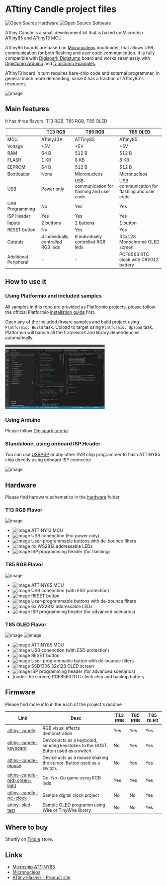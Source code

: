 # ATtiny Candle project files

![Open Source Hardware](/images/open-source-hardware-logo.png)
![Open Source Software](/images/open-source-software-logo.png)

ATtiny Candle is a small development kit that is based on Microchip [ATtiny85](https://www.microchip.com/en-us/product/ATTINY85) and [ATtiny13](https://www.microchip.com/en-us/product/ATtiny13) MCU. 

ATtiny85 boards are based on [Micronucleos](https://github.com/micronucleus/micronucleus) bootloader, that allows USB communication for both flashing and user code communication. It is fully compatible with [Digispark Digistump](http://digistump.com/products/1) board and works seamlessly with [Digistump Arduino](https://github.com/digistump/DigistumpArduino) and [Digistump Examples](https://github.com/digistump/DigisparkExamplePrograms).

ATtiny13 board in turn requires bare-chip code and external programmer, in general much more demanding, since it has a fraction of ATtiny85's resources.

![image](https://user-images.githubusercontent.com/5459747/151707251-51a888a1-b9d6-4f83-a34f-62eab09ccd76.png)

## Main features

It has three flavors: T13 RGB, T85 RGB, T85 OLED

|   | T13 RGB  | T85 RGB  | T85 OLED  |
|---|---|---|---|
| MCU  | ATtiny13A  | ATTiny85 | ATtiny85  | 
| Voltage | +5V | +5V | +5V |
| RAM  | 64 B | 512 B  | 512 B  |
| FLASH  | 1 KB  | 8 KB  | 8 KB  |
| EEPROM  | 64 B  | 512 B  | 512 B |
| Bootloader  | None  | Micronucleos  | Micronucleos  | 
| USB  | Power only  | USB communication for flashing and user code  | USB communication for flashing and user code  | 
| USB Programming | No | Yes | Yes |
| ISP Header | Yes | Yes | Yes |
| Inputs  | 2 buttons  | 2 buttons  | 1 button  |
| RESET button  | No  | Yes  | Yes  | 
| Outputs  | 4 individually controlled RGB leds  | 6 individually controlled RGB leds  | 32x128 Monochrome OLED screen | 
| Additional Peripheral | - | - | PCF8563 RTC clock with CR2012 battery | 

## How to use it

### Using Platformio and included samples

All samples in this repo are provided as Platformio projects, please follow the official Platformio [installation guide](https://platformio.org/install) first.

Open any of the included firware samples and build project using `Platformio: Build` task. Upload to target using `Platformio: Upload` task. Platformio will handle all the framework and library dependencies automatically.

![Programming via Pltformio IDE](/firmware/attiny-candle/images/simplescreenrecorder-2022-01-29_21.14.58.mkv.gif)

### Using Arduino

Please follow [Digispark tutorial](http://digistump.com/wiki/digispark/tutorials/connecting)

### Standalone, using onboard ISP Header 

You can use [USBASP](https://www.fischl.de/usbasp/) or aby other AVR chip programmer to flash ATTINY85 chip directly using onboard ISP connector

![image](https://user-images.githubusercontent.com/5459747/151520622-ce635541-6a04-4b6d-98e0-ca0ace2ba5b7.png)

## Hardware

Please find hardware schematics in the [hardware](/hardware) folder

### T13 RGB Flavor

![image](https://user-images.githubusercontent.com/5459747/151707337-ce46ca04-491c-408e-a4f3-72cd2d1642c1.png)

- ![image](https://user-images.githubusercontent.com/5459747/151518836-28a5a8f1-82a3-4762-ad94-a7ed43a5d9cf.png) ATTINY13 MCU
- ![image](https://user-images.githubusercontent.com/5459747/151518872-c2e90082-bbfe-489d-924d-f8ae88180231.png) USB conenction (For power only)
- ![image](https://user-images.githubusercontent.com/5459747/151518917-84c9b826-9375-43b6-9d1d-6bb9fdaeb50d.png) User-programmable buttons with de-bounce filters
- ![image](https://user-images.githubusercontent.com/5459747/151518934-36d695a7-d2d1-4932-be82-0e4f6e6d1977.png) 4x WS2812 addressable LEDs
- ![image](https://user-images.githubusercontent.com/5459747/151518956-53783cce-99a6-4c30-965a-5d6ef105ddc5.png) ISP programming header (for flashing)

### T85 RGB Flavor

![image](https://user-images.githubusercontent.com/5459747/151518970-5fff1eeb-1583-44b2-a5eb-14ba637d89f3.png)

- ![image](https://user-images.githubusercontent.com/5459747/151518836-28a5a8f1-82a3-4762-ad94-a7ed43a5d9cf.png) ATTINY85 MCU
- ![image](https://user-images.githubusercontent.com/5459747/151518872-c2e90082-bbfe-489d-924d-f8ae88180231.png) USB conenction (with ESD protection)
- ![image](https://user-images.githubusercontent.com/5459747/151518899-f664732f-85cf-4f11-bc08-f04d78e741fb.png) RESET button
- ![image](https://user-images.githubusercontent.com/5459747/151518917-84c9b826-9375-43b6-9d1d-6bb9fdaeb50d.png) User-programmable buttons with de-bounce filters
- ![image](https://user-images.githubusercontent.com/5459747/151518934-36d695a7-d2d1-4932-be82-0e4f6e6d1977.png) 6x WS2812 addressable LEDs
- ![image](https://user-images.githubusercontent.com/5459747/151518956-53783cce-99a6-4c30-965a-5d6ef105ddc5.png) ISP programming header (for advanced scenarios)

### T85 OLED Flavor

![image](https://user-images.githubusercontent.com/5459747/151519275-4a7a43c0-7668-4325-ba49-9541b8632519.png)
![image](https://user-images.githubusercontent.com/5459747/151519947-02fbf1aa-5088-4b12-8a90-ee8d6ef9bbc0.png)

- ![image](https://user-images.githubusercontent.com/5459747/151518836-28a5a8f1-82a3-4762-ad94-a7ed43a5d9cf.png) ATTINY85 MCU
- ![image](https://user-images.githubusercontent.com/5459747/151518872-c2e90082-bbfe-489d-924d-f8ae88180231.png) USB conenction (with ESD protection)
- ![image](https://user-images.githubusercontent.com/5459747/151518899-f664732f-85cf-4f11-bc08-f04d78e741fb.png) RESET button
- ![image](https://user-images.githubusercontent.com/5459747/151518917-84c9b826-9375-43b6-9d1d-6bb9fdaeb50d.png) User-programmable button with de-bounce filters
- ![image](https://user-images.githubusercontent.com/5459747/151518934-36d695a7-d2d1-4932-be82-0e4f6e6d1977.png) SSD1306 32x128 OLED screen
- ![image](https://user-images.githubusercontent.com/5459747/151518956-53783cce-99a6-4c30-965a-5d6ef105ddc5.png) ISP programming header (for advanced scenarios)
- (under the screen) PCF8563 RTC clock chip and backup battery

## Firmware

Please find more info in the each of the project's readme

| Link  | Desc  | T13 RGB  | T85 RGB  | T85 OLED  |
|---|---|---|---|---|
| [attiny-candle](/firmware/attiny-candle)  | RGB visual effects demonstration  | Yes  | Yes  | Yes |
| [attiny-candle-keyboard](/firmware/attiny-candle-keyboard) | Device acts as a keyboard, sending keystokes to the HOST. Button used as a switch. | No | Yes | Yes |
| [attiny-candle-mouse](/firmware/attiny-candle-mouse) | Device acts as a mouse shaking the cursor. Button used as a switch. | No | Yes | Yes |
| [attiny-candle-red-green-light](/firmware/attiny-candle-red-green-light) | Go-No-Go game using RGB leds  | Yes  | Yes  | Yes |
| [attiny-candle-rtc-clock](/firmware/attiny-candle-rtc-clock) | Sample digital clock project | No | No | Yes |
| [attiny-oled-test](/firmware/attiny-oled-test) | Sample OLED programm using Wire or TinyWire library | No | No | Yes |

## Where to buy

Shortly on [Tindie](https://www.tindie.com/) store.

## Links

- [Microship ATTINY85](https://www.microchip.com/en-us/product/ATTINY85)
- [Micronucleos](https://github.com/micronucleus/micronucleus)
- [ATtiny Flasher - Product site](https://sonocotta.com/attiny-candle/)
